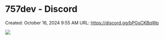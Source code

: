 # 757dev - Discord

Created: October 16, 2024 9:55 AM
URL: https://discord.gg/bPGsCKBqWp

![](https://images.unsplash.com/photo-1614680376739-414d95ff43df?ixlib=rb-4.0.3&q=85&fm=jpg&crop=entropy&cs=srgb)